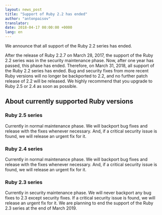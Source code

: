 ```yaml
---
layout: news_post
title: "Support of Ruby 2.2 has ended"
author: "antonpaisov"
translator:
date: 2018-04-17 00:00:00 +0000
lang: en
---
```


We announce that all support of the Ruby 2.2 series has ended.

After the release of Ruby 2.2.7 on March 28, 2017,
the support of the Ruby 2.2 series was in the security maintenance phase.
Now, after one year has passed, this phase has ended.
Therefore, on March 31, 2018, all support of the Ruby 2.2 series has ended.
Bug and security fixes from more recent Ruby versions will no longer be
backported to 2.2, and no further patch release of 2.2 will be released.
We highly recommend that you upgrade to Ruby 2.5 or 2.4 as soon as possible.


## About currently supported Ruby versions

### Ruby 2.5 series

Currently in normal maintenance phase.
We will backport bug fixes and release with the fixes whenever necessary.
And, if a critical security issue is found, we will release an urgent fix
for it.

### Ruby 2.4 series

Currently in normal maintenance phase.
We will backport bug fixes and release with the fixes whenever necessary.
And, if a critical security issue is found, we will release an urgent fix
for it.

### Ruby 2.3 series

Currently in security maintenance phase.
We will never backport any bug fixes to 2.3 except security fixes.
If a critical security issue is found, we will release an urgent fix for it.
We are planning to end the support of the Ruby 2.3 series at the end of
March 2019.
